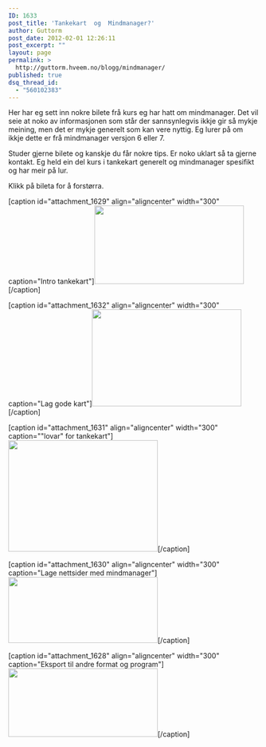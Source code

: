 ```yaml
---
ID: 1633
post_title: 'Tankekart  og  Mindmanager?'
author: Guttorm
post_date: 2012-02-01 12:26:11
post_excerpt: ""
layout: page
permalink: >
  http://guttorm.hveem.no/blogg/mindmanager/
published: true
dsq_thread_id:
  - "560102383"
---
```

Her har eg sett inn nokre bilete frå kurs eg har hatt om mindmanager. Det vil seie at noko av informasjonen som står der sannsynlegvis ikkje gir så mykje meining, men det er mykje generelt som kan vere nyttig. Eg lurer på om ikkje dette er frå mindmanager versjon 6 eller 7.

Studer gjerne bilete og kanskje du får nokre tips. Er noko uklart så ta gjerne kontakt. Eg held ein del kurs i tankekart generelt og mindmanager spesifikt og har meir på lur.

Klikk på bileta for å forstørra.

[caption id="attachment_1629" align="aligncenter" width="300" caption="Intro tankekart"]<a href="http://guttorm.hveem.no/blogg/wp-content/uploads/2012/02/mm_intro.jpg"><img class="size-medium wp-image-1629 " title="mm_intro" src="http://guttorm.hveem.no/blogg/wp-content/uploads/2012/02/mm_intro-300x157.jpg" alt="" width="300" height="157" /></a>[/caption]

[caption id="attachment_1632" align="aligncenter" width="300" caption="Lag gode kart"]<a href="http://guttorm.hveem.no/blogg/wp-content/uploads/2012/02/mm_gode-kart.jpg"><img class="size-medium wp-image-1632" title="mm_gode-kart" src="http://guttorm.hveem.no/blogg/wp-content/uploads/2012/02/mm_gode-kart-300x194.jpg" alt="" width="300" height="194" /></a>[/caption]

[caption id="attachment_1631" align="aligncenter" width="300" caption="&quot;lovar&quot; for tankekart"]<a href="http://guttorm.hveem.no/blogg/wp-content/uploads/2012/02/mm_lovar.jpg"><img class="size-medium wp-image-1631" title="mm_lovar" src="http://guttorm.hveem.no/blogg/wp-content/uploads/2012/02/mm_lovar-300x223.jpg" alt="" width="300" height="223" /></a>[/caption]

[caption id="attachment_1630" align="aligncenter" width="300" caption="Lage nettsider med mindmanager"]<a href="http://guttorm.hveem.no/blogg/wp-content/uploads/2012/02/mm_lage_nettsider.jpg"><img class="size-medium wp-image-1630" title="mm_lage_nettsider" src="http://guttorm.hveem.no/blogg/wp-content/uploads/2012/02/mm_lage_nettsider-300x132.jpg" alt="" width="300" height="132" /></a>[/caption]

[caption id="attachment_1628" align="aligncenter" width="300" caption="Eksport til andre format og program"]<a href="http://guttorm.hveem.no/blogg/wp-content/uploads/2012/02/mm_eksport.jpg"><img class="size-medium wp-image-1628" title="mm_eksport" src="http://guttorm.hveem.no/blogg/wp-content/uploads/2012/02/mm_eksport-300x137.jpg" alt="" width="300" height="137" /></a>[/caption]

&nbsp;
